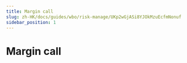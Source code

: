 ```yaml
---
title: Margin call
slug: zh-HK/docs/guides/wbo/risk-manage/UKp2wGjASi8YJOkMzuEcfmNonuf
sidebar_position: 1
---
```



# Margin call

